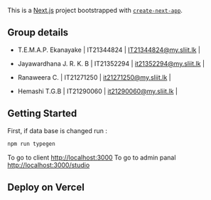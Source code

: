This is a [Next.js](https://nextjs.org) project bootstrapped with [`create-next-app`](https://nextjs.org/docs/app/api-reference/cli/create-next-app).


## Group details

- T.E.M.A.P. Ekanayake |
	IT21344824 |
	IT21344824@my.sliit.lk |

- Jayawardhana  J. R. K. B |
	 IT21352294 |
	 it21352294@my.sliit.lk |
	

-  Ranaweera C. |
	 IT21271250 |
	 it21271250@my.sliit.lk |
	

-  Hemashi T.G.B |
	 IT21290060 |
	 it21290060@my.sliit.lk | 
	

## Getting Started

First, if data base is changed run :

```bash
npm run typegen

```

To go to client  [http://localhost:3000](http://localhost:3000) 
To go to admin panal [http://localhost:3000/studio](http://localhost:3000/studio) 


## Deploy on Vercel

